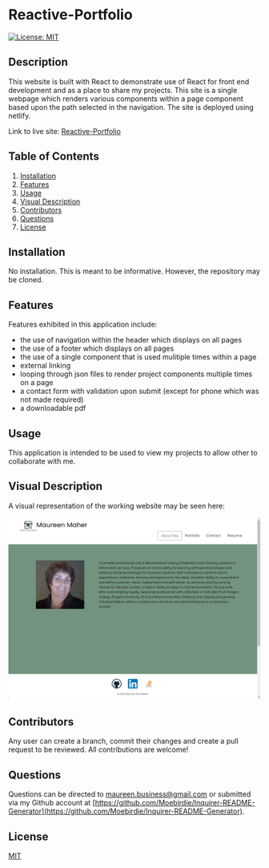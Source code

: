 # Reactive-Portfolio

[![License: MIT](https://img.shields.io/badge/License-MIT-yellow.svg)](https://opensource.org/licenses/MIT)

## Description

This website is built with React to demonstrate use of React for front end development and as a place to share my projects. This site is a single webpage which renders various components within a page component based upon the path selected in the navigation. The site is deployed using netlify.

Link to live site: [Reactive-Portfolio](https://reactive-portfolio.netlify.app/)


## Table of Contents

1. [Installation](#Installation)
2. [Features](#Features)
3. [Usage](#Usage)
4. [Visual Description](#Visual-Description)
5. [Contributors](#Contributing)
6. [Questions](#Questions)
7. [License](#License)
  

## Installation <a id="Installation"></a>
No installation.  This is meant to be informative.  However, the repository may be cloned.

## Features <a id="Features"></a>

Features exhibited in this application include:
 - the use of navigation within the header which displays on all pages
 - the use of a footer which displays on all pages
 - the use of a single component that is used mulitiple times within a page
 - external linking
 - looping through json files to render project components multiple times on a page
 - a contact form with validation upon submit (except for phone which was not made required)
 - a downloadable pdf
  

## Usage <a id="Usage"></a>

This application is intended to be used to view my projects to allow other to collaborate with me.
  

## Visual Description <a id="Visual-Description"></a>

A visual representation of the working website may be seen here:

![desc](Data/images/gifmaker_me%20(1).gif)


## Contributors <a id="Contributing"></a>

Any user can create a branch, commit their changes and create a pull request to be reviewed. All contributions are welcome!
  

## Questions  <a id="Questions"></a>

Questions can be directed to maureen.business@gmail.com or submitted via my Github account at [https://github.com/Moebirdie/Inquirer-README-Generator](https://github.com/Moebirdie/Inquirer-README-Generator).
  

## License <a id="License"></a>

[MIT](https://opensource.org/licenses/MIT)
